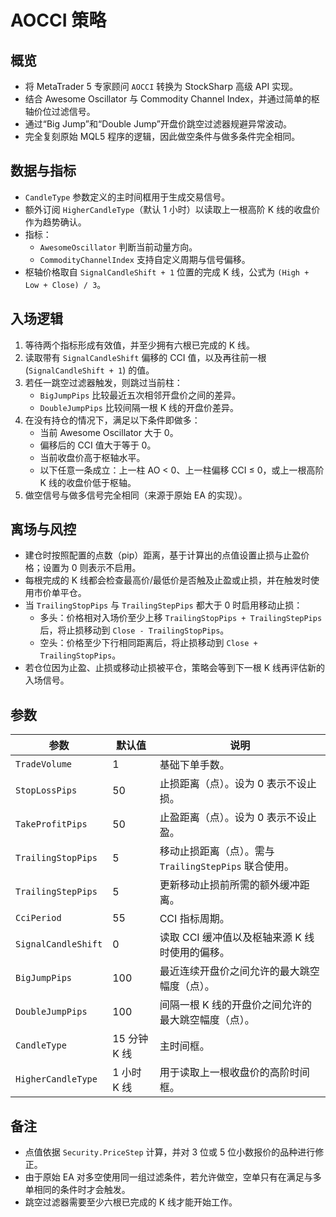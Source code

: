 # AOCCI 策略

## 概览
- 将 MetaTrader 5 专家顾问 `AOCCI` 转换为 StockSharp 高级 API 实现。
- 结合 Awesome Oscillator 与 Commodity Channel Index，并通过简单的枢轴价位过滤信号。
- 通过“Big Jump”和“Double Jump”开盘价跳空过滤器规避异常波动。
- 完全复刻原始 MQL5 程序的逻辑，因此做空条件与做多条件完全相同。

## 数据与指标
- `CandleType` 参数定义的主时间框用于生成交易信号。
- 额外订阅 `HigherCandleType`（默认 1 小时）以读取上一根高阶 K 线的收盘价作为趋势确认。
- 指标：
  - `AwesomeOscillator` 判断当前动量方向。
  - `CommodityChannelIndex` 支持自定义周期与信号偏移。
- 枢轴价格取自 `SignalCandleShift + 1` 位置的完成 K 线，公式为 `(High + Low + Close) / 3`。

## 入场逻辑
1. 等待两个指标形成有效值，并至少拥有六根已完成的 K 线。
2. 读取带有 `SignalCandleShift` 偏移的 CCI 值，以及再往前一根 (`SignalCandleShift + 1`) 的值。
3. 若任一跳空过滤器触发，则跳过当前柱：
   - `BigJumpPips` 比较最近五次相邻开盘价之间的差异。
   - `DoubleJumpPips` 比较间隔一根 K 线的开盘价差异。
4. 在没有持仓的情况下，满足以下条件即做多：
   - 当前 Awesome Oscillator 大于 0。
   - 偏移后的 CCI 值大于等于 0。
   - 当前收盘价高于枢轴水平。
   - 以下任意一条成立：上一柱 AO < 0、上一柱偏移 CCI ≤ 0，或上一根高阶 K 线的收盘价低于枢轴。
5. 做空信号与做多信号完全相同（来源于原始 EA 的实现）。

## 离场与风控
- 建仓时按照配置的点数（pip）距离，基于计算出的点值设置止损与止盈价格；设置为 0 则表示不启用。
- 每根完成的 K 线都会检查最高价/最低价是否触及止盈或止损，并在触发时使用市价单平仓。
- 当 `TrailingStopPips` 与 `TrailingStepPips` 都大于 0 时启用移动止损：
  - 多头：价格相对入场价至少上移 `TrailingStopPips + TrailingStepPips` 后，将止损移动到 `Close - TrailingStopPips`。
  - 空头：价格至少下行相同距离后，将止损移动到 `Close + TrailingStopPips`。
- 若仓位因为止盈、止损或移动止损被平仓，策略会等到下一根 K 线再评估新的入场信号。

## 参数
| 参数 | 默认值 | 说明 |
|------|--------|------|
| `TradeVolume` | 1 | 基础下单手数。 |
| `StopLossPips` | 50 | 止损距离（点）。设为 0 表示不设止损。 |
| `TakeProfitPips` | 50 | 止盈距离（点）。设为 0 表示不设止盈。 |
| `TrailingStopPips` | 5 | 移动止损距离（点）。需与 `TrailingStepPips` 联合使用。 |
| `TrailingStepPips` | 5 | 更新移动止损前所需的额外缓冲距离。 |
| `CciPeriod` | 55 | CCI 指标周期。 |
| `SignalCandleShift` | 0 | 读取 CCI 缓冲值以及枢轴来源 K 线时使用的偏移。 |
| `BigJumpPips` | 100 | 最近连续开盘价之间允许的最大跳空幅度（点）。 |
| `DoubleJumpPips` | 100 | 间隔一根 K 线的开盘价之间允许的最大跳空幅度（点）。 |
| `CandleType` | 15 分钟 K 线 | 主时间框。 |
| `HigherCandleType` | 1 小时 K 线 | 用于读取上一根收盘价的高阶时间框。 |

## 备注
- 点值依据 `Security.PriceStep` 计算，并对 3 位或 5 位小数报价的品种进行修正。
- 由于原始 EA 对多空使用同一组过滤条件，若允许做空，空单只有在满足与多单相同的条件时才会触发。
- 跳空过滤器需要至少六根已完成的 K 线才能开始工作。
